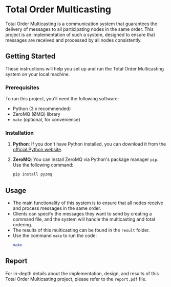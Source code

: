 # Total Order Multicasting

Total Order Multicasting is a communication system that guarantees the delivery of messages to all participating nodes in the same order. This project is an implementation of such a system, designed to ensure that messages are received and processed by all nodes consistently.

## Getting Started

These instructions will help you set up and run the Total Order Multicasting system on your local machine.

### Prerequisites

To run this project, you'll need the following software:

- Python (3.x recommended)
- ZeroMQ (ØMQ) library
- `make` (optional, for convenience)

### Installation

1. **Python**: If you don't have Python installed, you can download it from the [official Python website](https://www.python.org/).

2. **ZeroMQ**: You can install ZeroMQ via Python's package manager `pip`. Use the following command:
   ```bash
   pip install pyzmq
   ```

## Usage

- The main functionality of this system is to ensure that all nodes receive and process messages in the same order.
- Clients can specify the messages they want to send by creating a command file, and the system will handle the multicasting and total ordering.
- The results of this multicasting can be found in the `result` folder.
- Use the command `make` to run the code:
   ```bash
   make
   ```

## Report

For in-depth details about the implementation, design, and results of this Total Order Multicasting project, please refer to the `report.pdf` file.